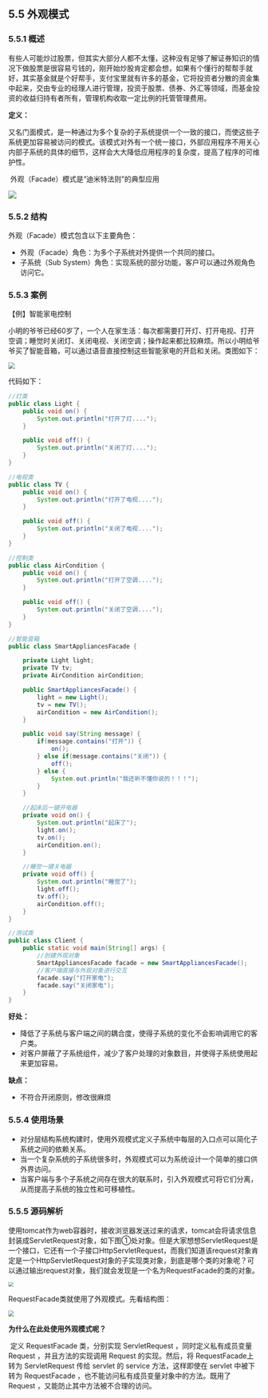 ## 5.5 外观模式

### 5.5.1 概述

有些人可能炒过股票，但其实大部分人都不太懂，这种没有足够了解证券知识的情况下做股票是很容易亏钱的，刚开始炒股肯定都会想，如果有个懂行的帮帮手就好，其实基金就是个好帮手，支付宝里就有许多的基金，它将投资者分散的资金集中起来，交由专业的经理人进行管理，投资于股票、债券、外汇等领域，而基金投资的收益归持有者所有，管理机构收取一定比例的托管管理费用。

**定义：**

​ 又名门面模式，是一种通过为多个复杂的子系统提供一个一致的接口，而使这些子系统更加容易被访问的模式。该模式对外有一个统一接口，外部应用程序不用关心内部子系统的具体的细节，这样会大大降低应用程序的复杂度，提高了程序的可维护性。

​ 外观（Facade）模式是“迪米特法则”的典型应用

![](img\外观模式引入.jpg)

### 5.5.2 结构

外观（Facade）模式包含以下主要角色：

* 外观（Facade）角色：为多个子系统对外提供一个共同的接口。
* 子系统（Sub System）角色：实现系统的部分功能，客户可以通过外观角色访问它。

### 5.5.3 案例

【例】智能家电控制

小明的爷爷已经60岁了，一个人在家生活：每次都需要打开灯、打开电视、打开空调；睡觉时关闭灯、关闭电视、关闭空调；操作起来都比较麻烦。所以小明给爷爷买了智能音箱，可以通过语音直接控制这些智能家电的开启和关闭。类图如下：

<img src="img/外观模式.png" style="zoom:80%;" />

代码如下：

```java
//灯类
public class Light {
    public void on() {
        System.out.println("打开了灯....");
    }

    public void off() {
        System.out.println("关闭了灯....");
    }
}

//电视类
public class TV {
    public void on() {
        System.out.println("打开了电视....");
    }

    public void off() {
        System.out.println("关闭了电视....");
    }
}

//控制类
public class AirCondition {
    public void on() {
        System.out.println("打开了空调....");
    }

    public void off() {
        System.out.println("关闭了空调....");
    }
}

//智能音箱
public class SmartAppliancesFacade {

    private Light light;
    private TV tv;
    private AirCondition airCondition;

    public SmartAppliancesFacade() {
        light = new Light();
        tv = new TV();
        airCondition = new AirCondition();
    }

    public void say(String message) {
        if(message.contains("打开")) {
            on();
        } else if(message.contains("关闭")) {
            off();
        } else {
            System.out.println("我还听不懂你说的！！！");
        }
    }

    //起床后一键开电器
    private void on() {
        System.out.println("起床了");
        light.on();
        tv.on();
        airCondition.on();
    }

    //睡觉一键关电器
    private void off() {
        System.out.println("睡觉了");
        light.off();
        tv.off();
        airCondition.off();
    }
}

//测试类
public class Client {
    public static void main(String[] args) {
        //创建外观对象
        SmartAppliancesFacade facade = new SmartAppliancesFacade();
        //客户端直接与外观对象进行交互
        facade.say("打开家电");
        facade.say("关闭家电");
    }
}
```

**好处：**

* 降低了子系统与客户端之间的耦合度，使得子系统的变化不会影响调用它的客户类。
* 对客户屏蔽了子系统组件，减少了客户处理的对象数目，并使得子系统使用起来更加容易。

**缺点：**

* 不符合开闭原则，修改很麻烦

### 5.5.4 使用场景

* 对分层结构系统构建时，使用外观模式定义子系统中每层的入口点可以简化子系统之间的依赖关系。
* 当一个复杂系统的子系统很多时，外观模式可以为系统设计一个简单的接口供外界访问。
* 当客户端与多个子系统之间存在很大的联系时，引入外观模式可将它们分离，从而提高子系统的独立性和可移植性。

### 5.5.5 源码解析

使用tomcat作为web容器时，接收浏览器发送过来的请求，tomcat会将请求信息封装成ServletRequest对象，如下图①处对象。但是大家想想ServletRequest是一个接口，它还有一个子接口HttpServletRequest，而我们知道该request对象肯定是一个HttpServletRequest对象的子实现类对象，到底是哪个类的对象呢？可以通过输出request对象，我们就会发现是一个名为RequestFacade的类的对象。

<img src="img/image-20200207234545691.png" style="zoom:60%;" />

RequestFacade类就使用了外观模式。先看结构图：

<img src="img/外观模式-jdk源码解析.png" style="zoom:70%;" />

**为什么在此处使用外观模式呢？**

​ 定义 RequestFacade 类，分别实现 ServletRequest ，同时定义私有成员变量 Request ，并且方法的实现调用 Request  的实现。然后，将 RequestFacade上转为 ServletRequest  传给 servlet 的 service 方法，这样即使在 servlet 中被下转为 RequestFacade ，也不能访问私有成员变量对象中的方法。既用了 Request ，又能防止其中方法被不合理的访问。
